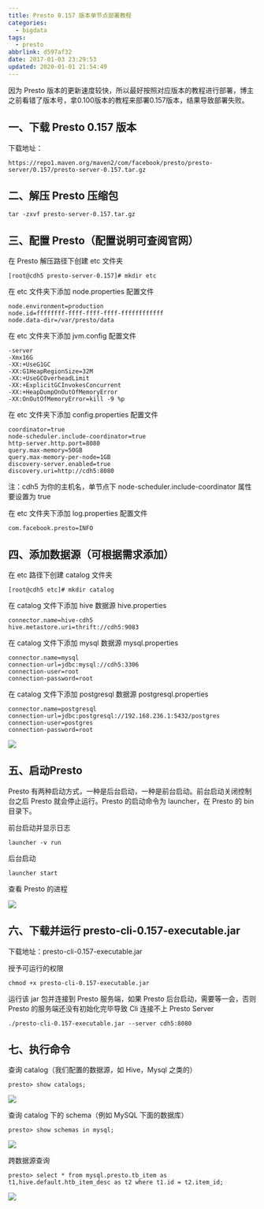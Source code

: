 ```yaml
---
title: Presto 0.157 版本单节点部署教程
categories:
  - bigdata
tags:
  - presto
abbrlink: d597af32
date: 2017-01-03 23:29:53
updated: 2020-01-01 21:54:49
---
```


因为 Presto 版本的更新速度较快，所以最好按照对应版本的教程进行部署，博主之前看错了版本号，拿0.100版本的教程来部署0.157版本，结果导致部署失败。

<!--more-->

## 一、下载 Presto 0.157 版本

下载地址：

```
https://repo1.maven.org/maven2/com/facebook/presto/presto-server/0.157/presto-server-0.157.tar.gz
```

## 二、解压 Presto 压缩包

```
tar -zxvf presto-server-0.157.tar.gz
```

## 三、配置 Presto（配置说明可查阅官网）

在 Presto 解压路径下创建 etc 文件夹

```
[root@cdh5 presto-server-0.157]# mkdir etc
```

在 etc 文件夹下添加 node.properties 配置文件

```
node.environment=production
node.id=ffffffff-ffff-ffff-ffff-ffffffffffff
node.data-dir=/var/presto/data
```

在 etc 文件夹下添加 jvm.config 配置文件

```
-server
-Xmx16G
-XX:+UseG1GC
-XX:G1HeapRegionSize=32M
-XX:+UseGCOverheadLimit
-XX:+ExplicitGCInvokesConcurrent
-XX:+HeapDumpOnOutOfMemoryError
-XX:OnOutOfMemoryError=kill -9 %p
```

在 etc 文件夹下添加 config.properties 配置文件

```
coordinator=true
node-scheduler.include-coordinator=true
http-server.http.port=8080
query.max-memory=50GB
query.max-memory-per-node=1GB
discovery-server.enabled=true
discovery.uri=http://cdh5:8080
```

注：cdh5 为你的主机名，单节点下 node-scheduler.include-coordinator 属性要设置为 true

在 etc 文件夹下添加 log.properties 配置文件

```
com.facebook.presto=INFO
```

## 四、添加数据源（可根据需求添加）

在 etc 路径下创建 catalog 文件夹

```
[root@cdh5 etc]# mkdir catalog
```

在 catalog 文件下添加 hive 数据源 hive.properties

```
connector.name=hive-cdh5
hive.metastore.uri=thrift://cdh5:9083
```

在 catalog 文件下添加 mysql 数据源 mysql.properties

```
connector.name=mysql
connection-url=jdbc:mysql://cdh5:3306
connection-user=root
connection-password=root
```

在 catalog 文件下添加 postgresql 数据源 postgresql.properties

```
connector.name=postgresql
connection-url=jdbc:postgresql://192.168.236.1:5432/postgres
connection-user=postgres
connection-password=root
```

![](https://site.itgrocery.cn/2017/media/15778870299660.jpg)

## 五、启动Presto

Presto 有两种启动方式，一种是后台启动，一种是前台启动。前台启动关闭控制台之后 Presto 就会停止运行。Presto 的启动命令为 launcher，在 Presto 的 bin 目录下。

前台启动并显示日志

```
launcher -v run
```

后台启动

```
launcher start
```

查看 Presto 的进程

![](https://site.itgrocery.cn/2017/media/15778870741925.jpg)

## 六、下载并运行 presto-cli-0.157-executable.jar

下载地址：presto-cli-0.157-executable.jar

授予可运行的权限

```
chmod +x presto-cli-0.157-executable.jar
```

运行该 jar 包并连接到 Presto 服务端，如果 Presto 后台启动，需要等一会，否则 Presto 的服务端还没有初始化完毕导致 Cli 连接不上 Presto Server

```
./presto-cli-0.157-executable.jar --server cdh5:8080
```

## 七、执行命令

查询 catalog（我们配置的数据源，如 Hive，Mysql 之类的）

```
presto> show catalogs;
```

![](https://site.itgrocery.cn/2017/media/15778871132070.jpg)


查询 catalog 下的 schema（例如 MySQL 下面的数据库）

```
presto> show schemas in mysql;
```

![](https://site.itgrocery.cn/2017/media/15778871821427.jpg)

跨数据源查询

```
presto> select * from mysql.presto.tb_item as t1,hive.default.htb_item_desc as t2 where t1.id = t2.item_id;
```

![](https://site.itgrocery.cn/2017/media/15778872011858.jpg)